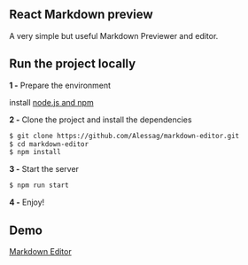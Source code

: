 ## React Markdown preview

A very simple but useful Markdown Previewer and editor.

## Run the project locally

**1 -** Prepare the environment

install [node.js and npm](https://docs.npmjs.com/downloading-and-installing-node-js-and-npm)

**2 -** Clone the project and install the dependencies

```sh
$ git clone https://github.com/Alessag/markdown-editor.git
$ cd markdown-editor
$ npm install
```

**3 -** Start the server

```sh
$ npm run start
```

**4 -** Enjoy!

## Demo

[Markdown Editor](https://adoring-bell-a62f16.netlify.app/)
